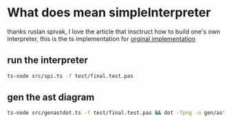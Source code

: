 # What does mean simpleInterpreter

thanks ruslan spivak, I love the article that insctruct how to build one's own interpreter, this is the ts implementation for [orginal implementation](https://github.com/rspivak/lsbasi)

## run the interpreter

```bash
ts-node src/spi.ts -f test/final.test.pas
```

## gen the ast diagram

```bash
ts-node src/genastdot.ts -f test/final.test.pas && dot -Tpng -o gen/ast.png gen/ast.dot
```
